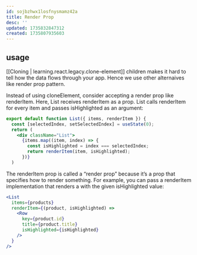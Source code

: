 ```yaml
---
id: sojbzhwx1losfnysmamz42a
title: Render Prop
desc: ''
updated: 1735832847312
created: 1735807935603
---
```


## usage

[[Cloning | learning.react.legacy.clone-element]]
 children makes it hard to tell how the data flows through your app. Hence we use other alternaives like render prop pattern.

 Instead of using cloneElement, consider accepting a render prop like renderItem. Here, List receives renderItem as a prop. List calls renderItem for every item and passes isHighlighted as an argument:

```jsx
export default function List({ items, renderItem }) {
  const [selectedIndex, setSelectedIndex] = useState(0);
  return (
    <div className="List">
      {items.map((item, index) => {
        const isHighlighted = index === selectedIndex;
        return renderItem(item, isHighlighted);
      })}
  )
 ```

 The renderItem prop is called a “render prop” because it’s a prop that specifies how to render something. For example, you can pass a renderItem implementation that renders a <Row> with the given isHighlighted value:
 
```jsx
<List
  items={products}
  renderItem={(product, isHighlighted) =>
    <Row
      key={product.id}
      title={product.title}
      isHighlighted={isHighlighted}
    />
  }
/>
```